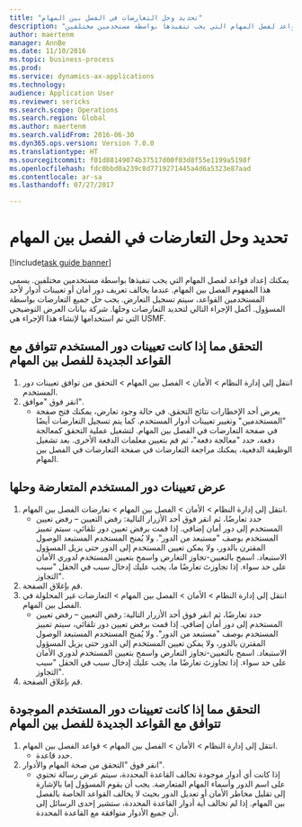 ```yaml
--- 
title: "تحديد وحل التعارضات في الفصل بين المهام"
description: "يمكنك إعداد قواعد لفصل المهام التي يجب تنفيذها بواسطة مستخدمين مختلفين."
author: maertenm
manager: AnnBe
ms.date: 11/10/2016
ms.topic: business-process
ms.prod: 
ms.service: dynamics-ax-applications
ms.technology: 
audience: Application User
ms.reviewer: sericks
ms.search.scope: Operations
ms.search.region: Global
ms.author: maertenm
ms.search.validFrom: 2016-06-30
ms.dyn365.ops.version: Version 7.0.0
ms.translationtype: HT
ms.sourcegitcommit: f01d88149074b37517d00f03d8f55e1199a5198f
ms.openlocfilehash: fdc0bbd0a239c8d7719271445a4d6a5323e87aad
ms.contentlocale: ar-sa
ms.lasthandoff: 07/27/2017

---
```

# <a name="identify-and-resolve-conflicts-in-segregation-of-duties"></a>تحديد وحل التعارضات في الفصل بين المهام

[!include[task guide banner](../../includes/task-guide-banner.md)]

يمكنك إعداد قواعد لفصل المهام التي يجب تنفيذها بواسطة مستخدمين مختلفين. يسمى هذا المفهوم الفصل بين المهام. عندما يخالف تعريف دور أمان أو تعيينات أدوار لأحد المستخدمين القواعد، سيتم تسجيل التعارض. يجب حل جميع التعارضات بواسطة المسؤول. أكمل الإجراء التالي لتحديد التعارضات وحلها. شركة بيانات العرض التوضيحي التي تم استخدامها لإنشاء هذا الإجراء هي USMF.


## <a name="verify-whether-user-role-assignments-comply-with-new-rules-for-segregation-of-duties"></a>التحقق مما إذا كانت تعيينات دور المستخدم تتوافق مع القواعد الجديدة للفصل بين المهام
1. انتقل إلى إدارة النظام > الأمان > الفصل بين المهام > التحقق من توافق تعيينات دور المستخدم.
2. انقر فوق "موافق".
    * يعرض أحد الإخطارات نتائج التحقق.     في حالة وجود تعارض، يمكنك فتح صفحة "المستخدمين" وتغيير تعيينات أدوار المستخدم. كما يتم تسجيل التعارضات أيضًا في صفحة التعارضات في الفصل بين المهام.     لتشغيل عملية التحقق كمعالجة دفعة، حدد "معالجة دفعة"، ثم قم بتعيين معلمات الدفعة الأخرى. بعد تشغيل الوظيفة الدفعية، يمكنك مراجعة التعارضات في صفحة التعارضات في الفصل بين المهام.  

## <a name="view-and-resolve-conflicting-user-role-assignments"></a>عرض تعيينات دور المستخدم المتعارضة وحلها
1. انتقل إلى إدارة النظام > الأمان > الفصل بين المهام > تعارضات الفصل بين المهام.
    * حدد تعارضًا، ثم انقر فوق أحد الأزرار التالية:     رفض التعيين – رفض تعيين المستخدم إلى دور أمان إضافي. إذا قمت برفض تعيين دور تلقائي، سيتم تمييز المستخدم بوصف "مستبعد من الدور". ولا يُمنح المستخدم المستبعد الوصول المقترن بالدور، ولا يمكن تعيين المستخدم إلى الدور حتى يزيل المسؤول الاستبعاد.     اسمح بالتعيين-تجاوز التعارض واسمح بتعيين المستخدم لدوري الأمان على حد سواء. إذا تجاوزتَ تعارضًا ما، يجب عليك إدخال سبب في الحقل "سبب التجاوز".  
2. قم بإغلاق الصفحة.
3. انتقل إلى إدارة النظام > الأمان > الفصل بين المهام > التعارضات غير المحلولة في الفصل بين المهام.
    * حدد تعارضًا، ثم انقر فوق أحد الأزرار التالية:     رفض التعيين – رفض تعيين المستخدم إلى دور أمان إضافي. إذا قمت برفض تعيين دور تلقائي، سيتم تمييز المستخدم بوصف "مستبعد من الدور". ولا يُمنح المستخدم المستبعد الوصول المقترن بالدور، ولا يمكن تعيين المستخدم إلى الدور حتى يزيل المسؤول الاستبعاد.     اسمح بالتعيين-تجاوز التعارض واسمح بتعيين المستخدم لدوري الأمان على حد سواء. إذا تجاوزتَ تعارضًا ما، يجب عليك إدخال سبب في الحقل "سبب التجاوز".    
4. قم بإغلاق الصفحة.

## <a name="verify-whether-existing-roles-comply-with-new-rules-for-segregation-of-duties"></a>التحقق مما إذا كانت تعيينات دور المستخدم الموجودة تتوافق مع القواعد الجديدة للفصل بين المهام
1. انتقل إلى إدارة النظام > الأمان > الفصل بين المهام > قواعد الفصل بين المهام.
    * حدد قاعدة.  
2. انقر فوق "التحقق من صحة المهام والأدوار".
    * إذا كانت أي أدوار موجودة تخالف القاعدة المحددة، سيتم عرض رسالة تحتوي على اسم الدور وأسماء المهام المتعارضة. يجب أن يقوم المسؤول إما بالإشارة إلى تقليل مخاطر الأمان أو تعديل الدور بحيث لا يخالف القواعد الخاصة بالفصل بين المهام.     إذا لم تخالف أية أدوار القاعدة المحددة، ستشير إحدى الرسائل إلى أن جميع الأدوار متوافقة مع القاعدة المحددة.  


